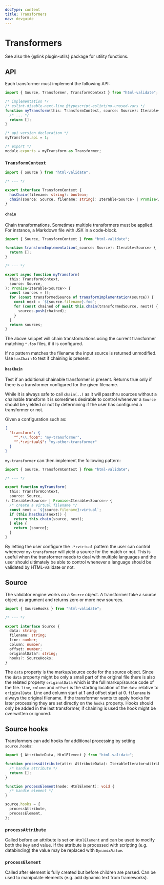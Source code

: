 ```yaml
---
docType: content
title: Transformers
nav: devguide
---
```


# Transformers

See also the {@link plugin-utils} package for utility functions.

## API

Each transformer must implement the following API:

```typescript
import { Source, Transformer, TransformContext } from "html-validate";

/* implementation */
/* eslint-disable-next-line @typescript-eslint/no-unused-vars */
function myTransform(this: TransformContext, source: Source): Iterable<Source> {
  /* ... */
  return [];
}

/* api version declaration */
myTransform.api = 1;

/* export */
module.exports = myTransform as Transformer;
```

### `TransformContext`

```typescript
import { Source } from "html-validate";

/* --- */

export interface TransformContext {
  hasChain(filename: string): boolean;
  chain(source: Source, filename: string): Iterable<Source> | Promise<Iterable<Source>>;
}
```

#### `chain`

Chain transformations. Sometimes multiple transformers must be applied.
For instance, a Markdown file with JSX in a code-block.

```ts
import { Source, TransformContext } from "html-validate";

function transformImplementation(_source: Source): Iterable<Source> {
  return [];
}

/* --- */

export async function myTransform(
  this: TransformContext,
  source: Source,
): Promise<Iterable<Source>> {
  const sources = [];
  for (const transformedSource of transformImplementation(source)) {
    const next = `${source.filename}.foo`;
    for (const chained of await this.chain(transformedSource, next)) {
      sources.push(chained);
    }
  }
  return sources;
}
```

The above snippet will chain transformations using the current transformer matching `*.foo` files, if it is configured.

If no pattern matches the filename the input source is returned unmodified.
Use `hasChain` to test if chaining is present.

#### `hasChain`

Test if an additional chainable transformer is present.
Returns true only if there is a transformer configured for the given filename.

While it is always safe to call `chain(..)` as it will passthru sources without a chainable transform it is sometimes desirable to control whenever a `Source` should be yielded or not by determining if the user has configured a transformer or not.

Given a configuration such as:

```json
{
  "transform": {
    "^.*\\.foo$": "my-transformer",
    "^.*:virtual$": "my-other-transformer"
  }
}
```

`my-transformer` can then implement the following pattern:

```ts
import { Source, TransformContext } from "html-validate";

/* --- */

export function myTransform(
  this: TransformContext,
  source: Source,
): Iterable<Source> | Promise<Iterable<Source>> {
  /* create a virtual filename */
  const next = `${source.filename}:virtual`;
  if (this.hasChain(next)) {
    return this.chain(source, next);
  } else {
    return [source];
  }
}
```

By letting the user configure the `.*:virtual` pattern the user can control whenever `my-transformer` will yield a source for the match or not.
This is useful when the transformer needs to deal with multiple languages and the user should ultimately be able to control whenever a language should be validated by HTML-validate or not.

## Source

The validator engine works on a `Source` object.
A transformer take a source object as argument and returns zero or more new sources.

```typescript
import { SourceHooks } from "html-validate";

/* --- */

export interface Source {
  data: string;
  filename: string;
  line: number;
  column: number;
  offset: number;
  originalData?: string;
  hooks?: SourceHooks;
}
```

The `data` property is the markup/source code for the source object.
Since the `data` property might be only a small part of the original file there is also the related property `originalData` which is the full markup/source code of the file.
`line`, `column` and `offset` is the starting location of the `data` relative to `originalData`.
Line and column start at 1 and offset start at 0.
`filename` is always the original filename.
If the transformer wants to apply hooks for later processing they are set directly on the `hooks` property.
Hooks should only be added in the last transformer, if chaining is used the hook might be overwritten or ignored.

## Source hooks

Transformers can add hooks for additional processing by setting `source.hooks`:

```ts nocompile
import { AttributeData, HtmlElement } from "html-validate";

function processAttribute(attr: AttributeData): IterableIterator<AttributeData> {
  /* handle attribute */
  return [];
}

function processElement(node: HtmlElement): void {
  /* handle element */
}

source.hooks = {
  processAttribute,
  processElement,
};
```

### `processAttribute`

Called before an attribute is set on `HtmlElement` and can be used to modify
both the key and value. If the attribute is processed with scripting
(e.g. databinding) the value may be replaced with `DynamicValue`.

### `processElement`

Called after element is fully created but before children are parsed. Can be
used to manipulate elements (e.g. add dynamic text from frameworks).
